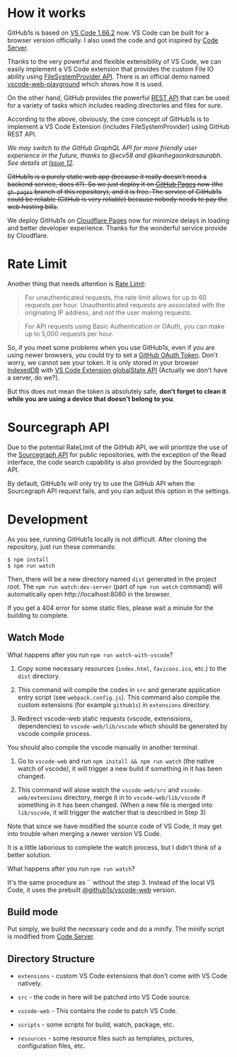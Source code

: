 # How it works

GitHub1s is based on [VS Code 1.66.2](https://github.com/microsoft/vscode/tree/1.66.2) now. VS Code can be built for a browser version officially. I also used the code and got inspired by [Code Server](https://github.com/cdr/code-server).

Thanks to the very powerful and flexible extensibility of VS Code, we can easily implement a VS Code extension that provides the custom File IO ability using [FileSystemProvider API](https://code.visualstudio.com/api/references/vscode-api#FileSystemProvider). There is an official demo named [vscode-web-playground](https://github.com/microsoft/vscode-web-playground) which shows how it is used.

On the other hand, GitHub provides the powerful [REST API](https://docs.github.com/en/rest) that can be used for a variety of tasks which includes reading directories and files for sure.

According to the above, obviously, the core concept of GitHub1s is to implement a VS Code Extension (includes FileSystemProvider) using GitHub REST API.

_We may switch to the GitHub GraphQL API for more friendly user experience in the future, thanks to @xcv58 and @kanhegaonkarsaurabh. See details at [Issue 12](https://github.com/conwnet/github1s/issues/12)._

~~GitHub1s is a purely static web app (because it really doesn't need a backend service, does it?). So we just deploy it on [GitHub Pages](https://pages.github.com/) now (the `gh-pages` branch of this repository), and it is free. The service of GitHub1s could be reliable (GitHub is very reliable) because nobody needs to pay the web hosting bills.~~

We deploy GitHub1s on [Cloudflare Pages](https://cloudflare.com/) now for minimize delays in loading and better developer experience. Thanks for the wonderful service provide by Cloudflare.

# Rate Limit

Another thing that needs attention is [Rate Limit](https://docs.github.com/en/rest/reference/rate-limit):

> For unauthenticated requests, the rate limit allows for up to 60 requests per hour. Unauthenticated requests are associated with the originating IP address, and not the user making requests.

> For API requests using Basic Authentication or OAuth, you can make up to 5,000 requests per hour.

So, if you meet some problems when you use GitHub1s, even if you are using newer browsers, you could try to set a [GitHub OAuth Token](https://docs.github.com/en/rest/overview/resources-in-the-rest-api#oauth2-token-sent-in-a-header). Don't worry, we cannot see your token. It is only stored in your browser [IndexedDB](https://developer.mozilla.org/en-US/docs/Web/API/IndexedDB_API) with [VS Code Extension globalState API](https://code.visualstudio.com/api/references/vscode-api#ExtensionContext) (Actually we don't have a server, do we?).

But this does not mean the token is absolutely safe, **don't forget to clean it while you are using a device that doesn't belong to you**.

# Sourcegraph API

Due to the potential RateLimit of the GitHub API, we will prioritize the use of the [Sourcegraph API](https://sourcegraph.com/docs) for public repositories, with the exception of the Read interface, the code search capability is also provided by the Sourcegraph API.

By default, GitHub1s will only try to use the GitHub API when the Sourcegraph API request fails, and you can adjust this option in the settings.

# Development

As you see, running GitHub1s locally is not difficult. After cloning the repository, just run these commands:

```shell
$ npm install
$ npm run watch
```

Then, there will be a new directory named `dist` generated in the project root. The `npm run watch:dev-server` (part of `npm run watch` command) will automatically open http://localhost:8080 in the browser.

If you get a 404 error for some static files, please wait a minute for the building to complete.

## Watch Mode

What happens after you run `npm run watch-with-vscode`?

1. Copy some necessary resources (`index.html`, `favicons.ico`, etc.) to the `dist` directory.

2. This command will compile the codes in `src` and generate application entry script (see `webpack.config.js`). This command also compile the custom extensions (for example `github1s`) in `extensions` directory.

3. Redirect vscode-web static requests (vscode, extensisions, dependencies) to `vscode-web/lib/vscode` which should be generated by vscode compile process.

You should also compile the vscode manually in another terminal.

1. Go to `vscode-web` and run `npm install && npm run watch` (the native watch of vscode), it will trigger a new build if something in it has been changed.

2. This command will alose watch the `vscode-web/src` and `vscode-web/extensions` directory, merge it in to `vscode-web/lib/vscode` if something in it has been changed. (When a new file is merged into `lib/vscode`, it will trigger the watcher that is described in Step 3)

Note that since we have modified the source code of VS Code, it may get into trouble when merging a newer version VS Code.

It is a little laborious to complete the watch process, but I didn't think of a better solution.

What happens after you run `npm run watch`?

It's the same procedure as `` without the step 3. Instead of the local VS Code, it uses the prebuilt [@github1s/vscode-web](https://www.npmjs.com/package/@github1s/vscode-web) version.

## Build mode

Put simply, we build the necessary code and do a minify. The minify script is modified from [Code Server](https://github.com/cdr/code-server).

## Directory Structure

- `extensions` - custom VS Code extensions that don't come with VS Code natively.

- `src` - the code in here will be patched into VS Code source.

- `vscode-web` - This contains the code to patch VS Code.

- `scripts` - some scripts for build, watch, package, etc.

- `resources` - some resource files such as templates, pictures, configuration files, etc.
